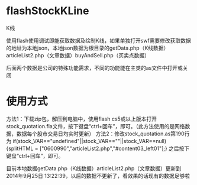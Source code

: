 flashStockKLine
===============

K线

使用flash使用调试即能获取数据及绘制K线，如果单独打开swf需要修改获取数据的地址为本地json，本地json数据为根目录的getData.php（K线数据）articleList2.php（文章数据）buyAndSell.php（买卖点数据）

后面两个数据是公司的特殊功能需求，不同的功能能在主类的as文件中打开或关闭


使用方式
===============
方法1：下载zip包，解压到电脑中，使用flash cs5或以上版本打开stock_quotation.fla文件，按下键盘“ctrl+回车”，即可。（此方法使用的是网络数据，数据每个股市交易日均实时更新）
方法2：修改stock_quotation.as第190行为
if(stock_VAR=="undefined"||stock_VAR==""||stock_VAR==null){splitHTML = ["0600990","articleList2.php","#content03_left01"];}
之后按下键盘“ctrl+回车”，即可。


目前本地数据getData.php（K线数据）articleList2.php（文章数据）更新到2014年9月25日 13:22:39，以后的数据不更新了，看效果的话现有的数据足够啦
